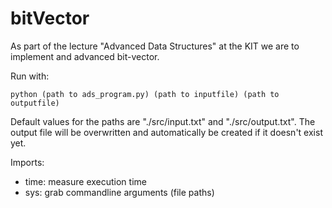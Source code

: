 # bitVector

As part of the lecture "Advanced Data Structures" at the KIT we are to implement and advanced bit-vector. 

Run with:

```
python (path to ads_program.py) (path to inputfile) (path to outputfile)
```

Default values for the paths are "./src/input.txt" and "./src/output.txt". The output file will be overwritten and automatically be created if it doesn't exist yet.

Imports:
- time: measure execution time
- sys: grab commandline arguments (file paths)